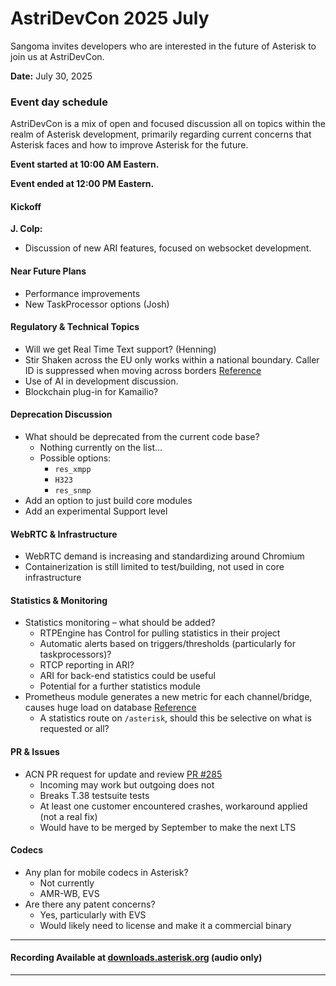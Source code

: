 # AstriDevCon 2025 July

Sangoma invites developers who are interested in the future of Asterisk to join us at AstriDevCon.

**Date:** July 30, 2025

### Event day schedule

AstriDevCon is a mix of open and focused discussion all on topics within the realm of Asterisk development, primarily regarding current concerns that Asterisk faces and how to improve Asterisk for the future.

**Event started at 10:00 AM Eastern.**

**Event ended at 12:00 PM Eastern.**

#### Kickoff
**J. Colp:**
- Discussion of new ARI features, focused on websocket development.

#### Near Future Plans
- Performance improvements
- New TaskProcessor options (Josh)

#### Regulatory & Technical Topics
- Will we get Real Time Text support? (Henning)
- Stir Shaken across the EU only works within a national boundary.
    Caller ID is suppressed when moving across borders
    [Reference](https://transnexus.com/blog/2024/shaken-in-france/)
- Use of AI in development discussion.
- Blockchain plug-in for Kamailio?

#### Deprecation Discussion
- What should be deprecated from the current code base?
    - Nothing currently on the list...
    - Possible options:
        - `res_xmpp`
        - `H323`
        - `res_snmp`
- Add an option to just build core modules
- Add an experimental Support level

#### WebRTC & Infrastructure
- WebRTC demand is increasing and standardizing around Chromium
- Containerization is still limited to test/building, not used in core infrastructure

#### Statistics & Monitoring
- Statistics monitoring – what should be added?
    - RTPEngine has Control for pulling statistics in their project
    - Automatic alerts based on triggers/thresholds (particularly for taskprocessors)?
    - RTCP reporting in ARI?
    - ARI for back-end statistics could be useful
    - Potential for a further statistics module
- Prometheus module generates a new metric for each channel/bridge, causes huge load on database
    [Reference](https://justpaste.it/i0rgg)
    - A statistics route on `/asterisk`, should this be selective on what is requested or all?

#### PR & Issues
- ACN PR request for update and review
    [PR #285](https://github.com/asterisk/asterisk/pull/285)
    - Incoming may work but outgoing does not
    - Breaks T.38 testsuite tests
    - At least one customer encountered crashes, workaround applied (not a real fix)
    - Would have to be merged by September to make the next LTS

#### Codecs
- Any plan for mobile codecs in Asterisk?
    - Not currently
    - AMR-WB, EVS
- Are there any patent concerns?
    - Yes, particularly with EVS
    - Would likely need to license and make it a commercial binary
---
#### Recording Available at [downloads.asterisk.org](https://downloads.asterisk.org/astridevcon/2025/) (audio only)

---

